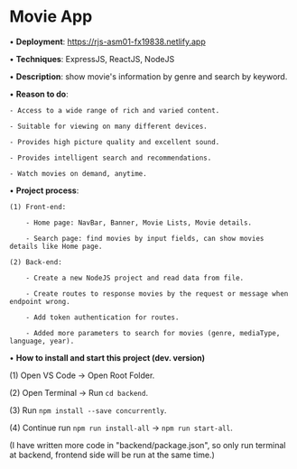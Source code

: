 # Movie App

• __Deployment__: https://rjs-asm01-fx19838.netlify.app

• **Techniques**: ExpressJS, ReactJS, NodeJS

• **Description**: show movie's information by genre and search by keyword.

• **Reason to do**:

    - Access to a wide range of rich and varied content.

    - Suitable for viewing on many different devices.

    - Provides high picture quality and excellent sound.

    - Provides intelligent search and recommendations.

    - Watch movies on demand, anytime.

• **Project process**:

    (1) Front-end:

        - Home page: NavBar, Banner, Movie Lists, Movie details.

        - Search page: find movies by input fields, can show movies details like Home page.

    (2) Back-end:

        - Create a new NodeJS project and read data from file.

        - Create routes to response movies by the request or message when endpoint wrong.

        - Add token authentication for routes.

        - Added more parameters to search for movies (genre, mediaType, language, year).

• **How to install and start this project (dev. version)**

(1) Open VS Code -> Open Root Folder.

(2) Open Terminal -> Run `cd backend`.

(3) Run `npm install --save concurrently`.

(4) Continue run `npm run install-all` -> `npm run start-all`.

(I have written more code in "backend/package.json", so only run terminal at backend, frontend side will be run at the same time.)
